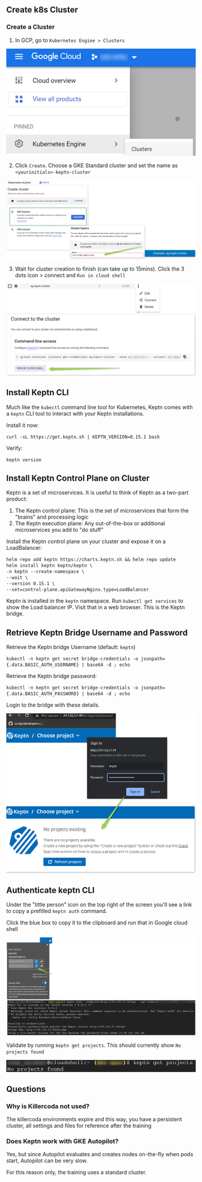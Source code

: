 ## Create k8s Cluster

### Create a Cluster

1. In GCP, go to `Kubernetes Engine > Clusters`

![](assets/images/create-cluster-1.png)

2. Click `Create`. Choose a GKE Standard cluster and set the name as `<yourinitials>-keptn-cluster`

![](assets/images/create-cluster-2.png)

3. Wait for cluster creation to finish (can take up to 15mins). Click the 3 dots icon > connect and `Run in cloud shell`

![](assets/images/create-cluster-3.png)

## Install Keptn CLI

Much like the `kubectl` command line tool for Kubernetes, Keptn comes with a `keptn` CLI tool to interact with your Keptn installations.

Install it now:

```
curl -sL https://get.keptn.sh | KEPTN_VERSION=0.15.1 bash
```

Verify:

```
keptn version
```

## Install Keptn Control Plane on Cluster

Keptn is a set of microservices. It is useful to think of Keptn as a two-part product:

1. The Keptn control plane: This is the set of microservices that form the "brains" and processing logic
2. The Keptn execution plane: Any out-of-the-box or additional microservices you add to "do stuff"

Install the Keptn control plane on your cluster and expose it on a LoadBalancer:

```
helm repo add keptn https://charts.keptn.sh && helm repo update
helm install keptn keptn/keptn \
-n keptn --create-namespace \
--wait \
--version 0.15.1 \
--set=control-plane.apiGatewayNginx.type=LoadBalancer
```

Keptn is installed in the `keptn` namespace. Run `kubectl get services` to show the Load balancer IP. Visit that in a web browser. This is the Keptn bridge.

## Retrieve Keptn Bridge Username and Password

Retrieve the Keptn bridge Username (default: `keptn`)
```
kubectl -n keptn get secret bridge-credentials -o jsonpath={.data.BASIC_AUTH_USERNAME} | base64 -d ; echo
```

Retrieve the Keptn bridge password:
```
kubectl -n keptn get secret bridge-credentials -o jsonpath={.data.BASIC_AUTH_PASSWORD} | base64 -d ; echo
```

Login to the bridge with these details.

![](assets/images/create-cluster-4.png)


## Authenticate keptn CLI

Under the "little person" icon on the top right of the screen you'll see a link to copy a prefilled `keptn auth` command.

Click the blue box to copy it to the clipboard and run that in Google cloud shell

![](assets/images/create-cluster-5.png)

Validate by running `keptn get projects`. This should currently show `No projects found`

![](assets/images/create-cluster-6.png)

## Questions

### Why is Killercoda not used?

The killercoda environments expire and this way, you have a persistent cluster, all settings and files for reference after the training

### Does Keptn work with GKE Autopilot?
Yes, but since Autopilot evaluates and creates nodes on-the-fly when pods start, Autopilot can be very slow.

For this reason only, the training uses a standard cluster.